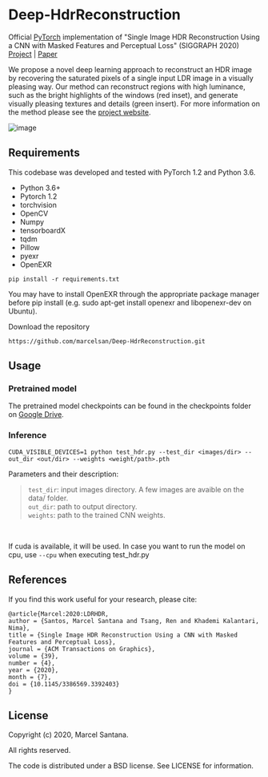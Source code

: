 # Deep-HdrReconstruction
Official [PyTorch](https://pytorch.org/) implementation of "Single Image HDR Reconstruction Using a CNN with Masked Features and Perceptual Loss" (SIGGRAPH 2020) [Project](https://people.engr.tamu.edu/nimak/Papers/SIGGRAPH2020_HDR) | [Paper](https://people.engr.tamu.edu/nimak/Data/SIGGRAPH20_HDR.pdf)

We propose a novel deep learning approach to reconstruct an HDR image by recovering the saturated pixels of a single input LDR image in a visually pleasing way. Our method can reconstruct regions with high luminance, such as the bright highlights of the windows (red inset), and generate visually pleasing textures and details (green insert). For more information on the method please see the [project website](https://people.engr.tamu.edu/nimak/Papers/SIGGRAPH2020_HDR).

![image](https://people.engr.tamu.edu/nimak/Papers/SIGGRAPH2020_HDR/files/teaser.png)

## Requirements
This codebase was developed and tested with PyTorch 1.2 and Python 3.6.

- Python 3.6+
- Pytorch 1.2
- torchvision
- OpenCV
- Numpy
- tensorboardX
- tqdm
- Pillow
- pyexr
- OpenEXR

```
pip install -r requirements.txt
```

You may have to install OpenEXR through the appropriate package manager before pip install (e.g. sudo apt-get install openexr and libopenexr-dev on Ubuntu).

Download the repository

```
https://github.com/marcelsan/Deep-HdrReconstruction.git
```

## Usage

### Pretrained model

The pretrained model checkpoints can be found in the checkpoints folder on [Google Drive]().

### Inference

```
CUDA_VISIBLE_DEVICES=1 python test_hdr.py --test_dir <images/dir> --out_dir <out/dir> --weights <weight/path>.pth 
```

Parameters and their description:

>```test_dir```: input images directory. A few images are avaible on the data/ folder.<br/>
>```out_dir```: path to output directory.<br/>
>```weights```: path to the trained CNN weights.<br/>
<br/>

If cuda is available, it will be used. In case you want to run the model on cpu, use ```--cpu``` when executing test_hdr.py

## References
If you find this work useful for your research, please cite:

```
@article{Marcel:2020:LDRHDR,
author = {Santos, Marcel Santana and Tsang, Ren and Khademi Kalantari, Nima},
title = {Single Image HDR Reconstruction Using a CNN with Masked Features and Perceptual Loss},
journal = {ACM Transactions on Graphics},
volume = {39},
number = {4},
year = {2020},
month = {7},
doi = {10.1145/3386569.3392403}
}
```

## License

Copyright (c) 2020, Marcel Santana. 

All rights reserved.

The code is distributed under a BSD license. See LICENSE for information.